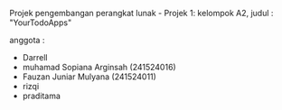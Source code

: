 Projek pengembangan perangkat lunak - Projek 1:
kelompok A2, judul : "YourTodoApps"

anggota :
- Darrell
- muhamad Sopiana Arginsah (241524016)
- Fauzan Juniar Mulyana (241524011) 
- rizqi
- praditama
